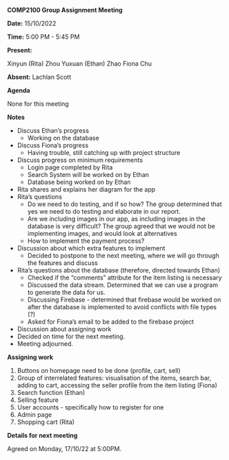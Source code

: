 ﻿**COMP2100 Group Assignment Meeting**

**Date:** 15/10/2022

**Time:** 5:00 PM - 5:45 PM

**Present:**

Xinyun (Rita) Zhou Yuxuan (Ethan) Zhao Fiona Chu

**Absent:** Lachlan Scott

**Agenda**

None for this meeting

**Notes**

- Discuss Ethan’s progress
  - Working on the database
- Discuss Fiona’s progress
  - Having trouble, still catching up with project structure
- Discuss progress on minimum requirements
  - Login page completed by Rita
  - Search System will be worked on by Ethan
  - Database being worked on by Ethan
- Rita shares and explains her diagram for the app
- Rita’s questions
  - Do we need to do testing, and if so how? The group determined that yes we need to do testing and elaborate in our report.
  - Are we including images in our app, as including images in the database is very difficult? The group agreed that we would not be implementing images, and would look at alternatives
  - How to implement the payment process?
- Discussion about which extra features to implement
  - Decided to postpone to the next meeting, where we will go through the features and discuss
- Rita’s questions about the database (therefore, directed towards Ethan)
  - Checked if the “comments” attribute for the item listing is necessary
  - Discussed the data stream. Determined that we can use a program to generate the data for us.
  - Discussing Firebase - determined that firebase would be worked on after the database is implemented to avoid conflicts with file types (?)
  - Asked for Fiona’s email to be added to the firebase project
- Discussion about assigning work
- Decided on time for the next meeting.
- Meeting adjourned.

**Assigning work**

1. Buttons on homepage need to be done (profile, cart, sell)
1. Group of interrelated features: visualisation of the items, search bar, adding to cart, accessing the seller profile from the item listing (Fiona)
1. Search function (Ethan)
1. Selling feature
1. User accounts - specifically how to register for one
1. Admin page
1. Shopping cart (Rita)

**Details for next meeting**

Agreed on Monday, 17/10/22 at 5:00PM.
